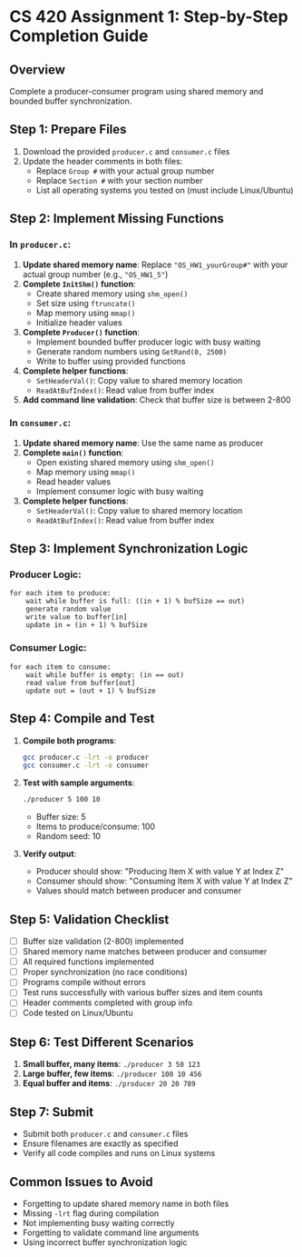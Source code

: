 # CS 420 Assignment 1: Step-by-Step Completion Guide

## Overview
Complete a producer-consumer program using shared memory and bounded buffer synchronization.

## Step 1: Prepare Files
1. Download the provided `producer.c` and `consumer.c` files
2. Update the header comments in both files:
   - Replace `Group #` with your actual group number
   - Replace `Section #` with your section number
   - List all operating systems you tested on (must include Linux/Ubuntu)

## Step 2: Implement Missing Functions

### In `producer.c`:
1. **Update shared memory name**: Replace `"OS_HW1_yourGroup#"` with your actual group number (e.g., `"OS_HW1_5"`)
2. **Complete `InitShm()` function**:
   - Create shared memory using `shm_open()`
   - Set size using `ftruncate()`
   - Map memory using `mmap()`
   - Initialize header values
3. **Complete `Producer()` function**:
   - Implement bounded buffer producer logic with busy waiting
   - Generate random numbers using `GetRand(0, 2500)`
   - Write to buffer using provided functions
4. **Complete helper functions**:
   - `SetHeaderVal()`: Copy value to shared memory location
   - `ReadAtBufIndex()`: Read value from buffer index
5. **Add command line validation**: Check that buffer size is between 2-800

### In `consumer.c`:
1. **Update shared memory name**: Use the same name as producer
2. **Complete `main()` function**:
   - Open existing shared memory using `shm_open()`
   - Map memory using `mmap()`
   - Read header values
   - Implement consumer logic with busy waiting
3. **Complete helper functions**:
   - `SetHeaderVal()`: Copy value to shared memory location
   - `ReadAtBufIndex()`: Read value from buffer index

## Step 3: Implement Synchronization Logic

### Producer Logic:
```text
for each item to produce:
    wait while buffer is full: ((in + 1) % bufSize == out)
    generate random value
    write value to buffer[in]
    update in = (in + 1) % bufSize
```

### Consumer Logic:
```text
for each item to consume:
    wait while buffer is empty: (in == out)
    read value from buffer[out]
    update out = (out + 1) % bufSize
```

## Step 4: Compile and Test
1. **Compile both programs**:
   ```bash
   gcc producer.c -lrt -o producer
   gcc consumer.c -lrt -o consumer
   ```

2. **Test with sample arguments**:
   ```bash
   ./producer 5 100 10
   ```
   - Buffer size: 5
   - Items to produce/consume: 100
   - Random seed: 10

3. **Verify output**:
   - Producer should show: "Producing Item X with value Y at Index Z"
   - Consumer should show: "Consuming Item X with value Y at Index Z"
   - Values should match between producer and consumer

## Step 5: Validation Checklist
- [ ] Buffer size validation (2-800) implemented
- [ ] Shared memory name matches between producer and consumer
- [ ] All required functions implemented
- [ ] Proper synchronization (no race conditions)
- [ ] Programs compile without errors
- [ ] Test runs successfully with various buffer sizes and item counts
- [ ] Header comments completed with group info
- [ ] Code tested on Linux/Ubuntu

## Step 6: Test Different Scenarios
1. **Small buffer, many items**: `./producer 3 50 123`
2. **Large buffer, few items**: `./producer 100 10 456`
3. **Equal buffer and items**: `./producer 20 20 789`

## Step 7: Submit
- Submit both `producer.c` and `consumer.c` files
- Ensure filenames are exactly as specified
- Verify all code compiles and runs on Linux systems

## Common Issues to Avoid
- Forgetting to update shared memory name in both files
- Missing `-lrt` flag during compilation
- Not implementing busy waiting correctly
- Forgetting to validate command line arguments
- Using incorrect buffer synchronization logic